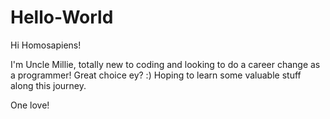 # Hello-World

Hi Homosapiens!

I'm Uncle Millie, totally new to coding and looking to do a career change as a programmer! Great choice ey? :) Hoping to learn some valuable stuff along this journey.

One love!
